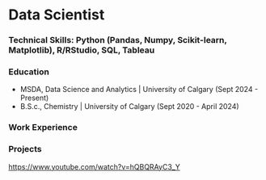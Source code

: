 # Data Scientist

### Technical Skills: Python (Pandas, Numpy, Scikit-learn, Matplotlib), R/RStudio, SQL, Tableau

### Education
- MSDA, Data Science and Analytics | University of Calgary (Sept 2024 - Present)
- B.S.c., Chemistry | University of Calgary (Sept 2020 - April 2024)

### Work Experience 

### Projects

https://www.youtube.com/watch?v=hQBQRAyC3_Y 
